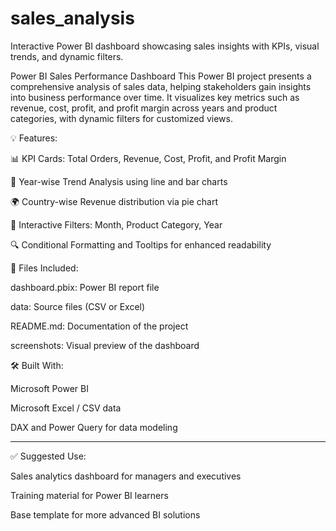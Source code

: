 # sales_analysis
Interactive Power BI dashboard showcasing sales insights with KPIs, visual trends, and dynamic filters.


Power BI Sales Performance Dashboard
This Power BI project presents a comprehensive analysis of sales data, helping stakeholders gain insights into business performance over time. It visualizes key metrics such as revenue, cost, profit, and profit margin across years and product categories, with dynamic filters for customized views.

💡 Features:

📊 KPI Cards: Total Orders, Revenue, Cost, Profit, and Profit Margin

📆 Year-wise Trend Analysis using line and bar charts

🌍 Country-wise Revenue distribution via pie chart

🧩 Interactive Filters: Month, Product Category, Year

🔍 Conditional Formatting and Tooltips for enhanced readability


📁 Files Included:

dashboard.pbix: Power BI report file

data: Source files (CSV or Excel)

README.md: Documentation of the project

screenshots: Visual preview of the dashboard


🛠 Built With:

Microsoft Power BI

Microsoft Excel / CSV data

DAX and Power Query for data modeling



---

✅ Suggested Use:

Sales analytics dashboard for managers and executives

Training material for Power BI learners

Base template for more advanced BI solutions
